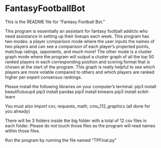 # FantasyFootballBot
This is the README file for “Fantasy Football Bot.”


This program is essentially an assistant for fantasy football addicts who need assistance in setting up their lineups each week. This program has two modes: a player comparison mode where the user inputs the names of two players and can see a comparison of each player’s projected points, matchup ratings, opponents, and much more! The other mode is a cluster graph mode where the program will output a cluster graph of all the top 50 ranked players in each corresponding position and scoring format that is chosen at the start of the program. This graph is really helpful to see which players are more volatile compared to others and which players are ranked higher per expert consensus rankings.


Please install the following libraries on your computer’s terminal:
pip3 install beautifulsoup4
pip3 install pandas
pip3 install kmeans
pip3 install scikit-learn


You must also import csv, requests, math, cmu_112_graphics (all done for you already)


There will be 3 folders inside the big folder with a total of 12 csv files in each folder. Please do not touch those files as the program will read names within those files.


Run the program by running the file named “TPFinal.py”
